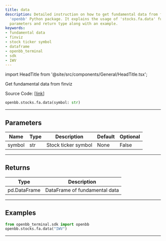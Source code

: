 ```yaml
---
title: data
description: Detailed instruction on how to get fundamental data from finviz using
  'openbb' Python package. It explains the usage of 'stocks.fa.data' function, its
  parameters and return type along with an example.
keywords:
- fundamental data
- finviz
- stock ticker symbol
- dataframe
- openbb_terminal
- sdk
- IWV
---
```


import HeadTitle from '@site/src/components/General/HeadTitle.tsx';

<HeadTitle title="stocks.fa.data - Reference | OpenBB SDK Docs" />

Get fundamental data from finviz

Source Code: [[link](https://github.com/OpenBB-finance/OpenBB/tree/main/openbb_terminal/stocks/fundamental_analysis/finviz_model.py#L15)]

```python
openbb.stocks.fa.data(symbol: str)
```

---

## Parameters

| Name | Type | Description | Default | Optional |
| ---- | ---- | ----------- | ------- | -------- |
| symbol | str | Stock ticker symbol | None | False |


---

## Returns

| Type | Description |
| ---- | ----------- |
| pd.DataFrame | DataFrame of fundamental data |
---

## Examples

```python
from openbb_terminal.sdk import openbb
openbb.stocks.fa.data("IWV")
```

---

